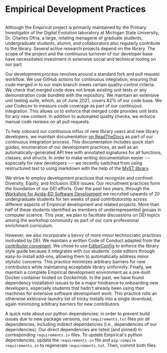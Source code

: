 # Empirical Development Practices


```{contents}
```

Although the Empirical project is primarily maintained by the Primary Investigator of the Digital Evolution laboratory at Michigan State University, Dr. Charles Ofria, a large, rotating menagerie of graduate students, undergraduate students, alumni, and collaborators also regularly contribute to the library.
Several active research projects depend on the library.
The scope of the project and the continuous turnover of our developer base have necessitated investment in extensive social and technical tooling on our part.

Our development process revolves around a standard fork and pull request workflow.
We use GitHub actions for continuous integration, ensuring that code merged in to our main branch meets certain quality-control criteria.
We check that merged code does not break existing unit tests or any demonstration code bundled with the repository.
We maintain an extensive unit testing suite, which, as of June 2021, covers 82% of our code base.
We use Codecov to measure code coverage as part of our continuous integration.
This allows us to enforce that merged code provides unit tests for any new content.
In addition to automated quality checks, we enforce manual code reviews on all pull requests.

To help onboard our continuous influx of new library users and new library developers, we maintain documentation [on ReadTheDocs](https://empirical.readthedocs.io/en/latest/) as part of our continuous integration process.
This documentation includes quick start guides, enumeration of our development practices, as well as an automatically-generated API tree with annotated signatures for all functions, classes, and structs.
In order to make writing documentation easier --- especially for new developers --- we recently switched from using restructured text to using markdown with the help of the [MyST library](https://myst-parser.readthedocs.io/en/latest/).

We strive to employ development practices that recognize and confront Diversity, Equity, and Inclusion (DEI) issues.
Our recruitment practices form the foundation of our DEI efforts.
Over the past two years, through the [Workshop for Avida-ED Software Development](https://mmore500.com/waves/) we recruited upwards of 20 undergraduate students for ten weeks of paid contributorship across different aspects of Empirical development and related projects.
More than half of these students identified as members of underrepresented groups in computer science.
This year, we plan to facilitate discussions on DEI topics among the workshop community as part of our core professional enrichment curriculum.

However, we also incorporate a bevvy of more minor technocratic practices motivated by DEI.
We maintain a written Code of Conduct adapted from the [contributor convenant](https://www.contributor-covenant.org/).
We chose to use [EditorConfig](https://editorconfig.org/) to enforce the library style guide because it integrates with our students' code editors through easy-to-install add-ons, allowing them to automatically address minor stylistic concerns.
This practice minimizes arbitrary barriers for new contributors while maintaining acceptable library uniformity.
Finally, we maintain a complete Empirical development environment as a pre-built Docker container hosted on DockerHub.
In the past, we have found dependency installation issues to be a major hindrance to onboarding new developers, especially students that hadn't already been using their machines for extensive software development work.
This practice rolls an otherwise extensive laundry list of tricky installs into a single download, again minimizing arbitrary barriers for new contributors.

A quick note about our python dependencies: in order to prevent build issues due to new package versions, our `requirements.txt` files pin *all* dependencies, including indirect dependencies (i.e., dependencies of our dependencies).
Our direct dependencies are listed (and pinned) in corresponding `requirements.in` files.
To update Empirical's python dependencies, update the `requirements.in` file and `pip-compile requirements.in` to regenerate `requirements.txt`.
Then, commit both files.


